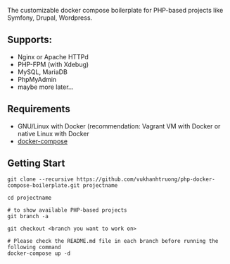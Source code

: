 The customizable docker compose boilerplate for PHP-based projects like Symfony, Drupal, Wordpress.

## Supports:

- Nginx or Apache HTTPd
- PHP-FPM (with Xdebug)
- MySQL, MariaDB
- PhpMyAdmin
- maybe more later...

## Requirements

- GNU/Linux with Docker (recommendation: Vagrant VM with Docker or native Linux with Docker
- [docker-compose](https://github.com/docker/compose)

## Getting Start

```
git clone --recursive https://github.com/vukhanhtruong/php-docker-compose-boilerplate.git projectname

cd projectname

# to show available PHP-based projects
git branch -a

git checkout <branch you want to work on>

# Please check the README.md file in each branch before running the following command
docker-compose up -d
```
